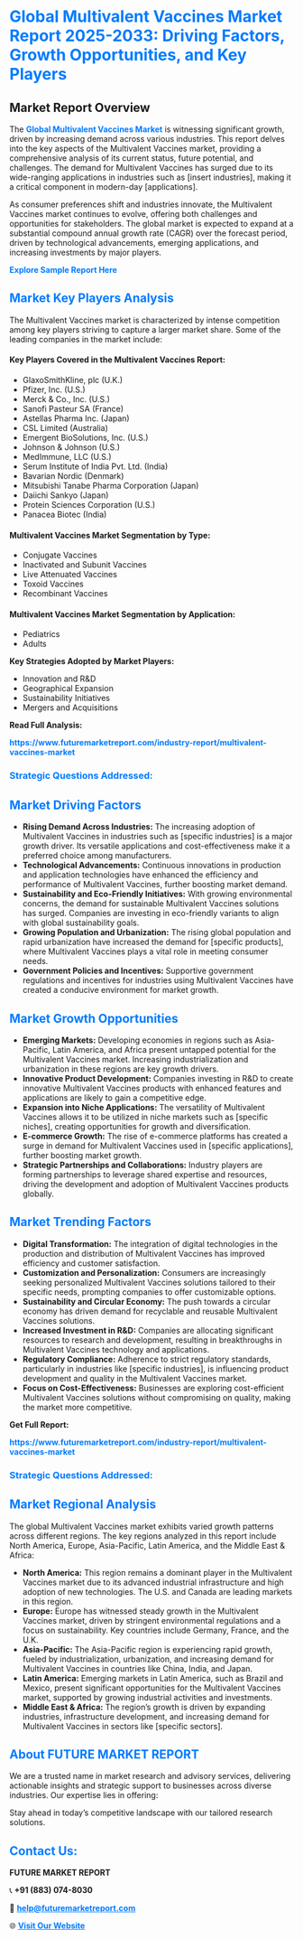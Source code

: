 <h1 style="color: #007BFF;">Global Multivalent Vaccines Market Report 2025-2033: Driving Factors, Growth Opportunities, and Key Players</h1>

<section id="overview">
<h2>Market Report Overview</h2>
<p>The <a href="https://www.futuremarketreport.com/industry-report/multivalent-vaccines-market" style="color: #007BFF; text-decoration: none;"><strong>Global Multivalent Vaccines Market</strong></a> is witnessing significant growth, driven by increasing demand across various industries. This report delves into the key aspects of the Multivalent Vaccines market, providing a comprehensive analysis of its current status, future potential, and challenges. The demand for Multivalent Vaccines has surged due to its wide-ranging applications in industries such as [insert industries], making it a critical component in modern-day [applications].</p>
<p>As consumer preferences shift and industries innovate, the Multivalent Vaccines market continues to evolve, offering both challenges and opportunities for stakeholders. The global market is expected to expand at a substantial compound annual growth rate (CAGR) over the forecast period, driven by technological advancements, emerging applications, and increasing investments by major players.</p>
</section>

<section id="overview">
<p><a href="https://www.futuremarketreport.com/request-sample/reportId=85029" style="color: #007BFF; text-decoration: none;"><strong>Explore Sample Report Here</strong></a></p>
</section>

<section id="key-players">
<h2 style="color: #007BFF;">Market Key Players Analysis</h2>
<p>The Multivalent Vaccines market is characterized by intense competition among key players striving to capture a larger market share. Some of the leading companies in the market include:</p>
<h4>Key Players Covered in the Multivalent Vaccines Report:</h4>
<ul><li>GlaxoSmithKline, plc (U.K.)</li><li>Pfizer, Inc. (U.S.)</li><li>Merck &amp; Co., Inc. (U.S.)</li><li>Sanofi Pasteur SA (France)</li><li>Astellas Pharma Inc. (Japan)</li><li>CSL Limited (Australia)</li><li>Emergent BioSolutions, Inc. (U.S.)</li><li>Johnson &amp; Johnson (U.S.)</li><li>MedImmune, LLC (U.S.)</li><li>Serum Institute of India Pvt. Ltd. (India)</li><li>Bavarian Nordic (Denmark)</li><li>Mitsubishi Tanabe Pharma Corporation (Japan)</li><li>Daiichi Sankyo (Japan)</li><li>Protein Sciences Corporation (U.S.)</li><li>Panacea Biotec (India)</li></ul>
<h4>Multivalent Vaccines Market Segmentation by Type:</h4>
<ul><li>Conjugate Vaccines</li><li>Inactivated and Subunit Vaccines</li><li>Live Attenuated Vaccines</li><li>Toxoid Vaccines</li><li>Recombinant Vaccines</li></ul>

<h4>Multivalent Vaccines Market Segmentation by Application:</h4>
<ul><li>Pediatrics</li><li>Adults</li></ul>
<p><strong>Key Strategies Adopted by Market Players:</strong></p>
<ul>
<li>Innovation and R&D</li>
<li>Geographical Expansion</li>
<li>Sustainability Initiatives</li>
<li>Mergers and Acquisitions</li>
</ul>
</section>

<section>
<p><strong>Read Full Analysis: </strong></p><a href="https://www.futuremarketreport.com/industry-report/multivalent-vaccines-market" style="color: #007BFF; text-decoration: none;"><strong>https://www.futuremarketreport.com/industry-report/multivalent-vaccines-market</strong></a>
<h3 style="color: #007BFF;">Strategic Questions Addressed:</h3>
</section>

<section id="driving-factors">
<h2 style="color: #007BFF;">Market Driving Factors</h2>
<ul>
<li><strong>Rising Demand Across Industries:</strong> The increasing adoption of Multivalent Vaccines in industries such as [specific industries] is a major growth driver. Its versatile applications and cost-effectiveness make it a preferred choice among manufacturers.</li>
<li><strong>Technological Advancements:</strong> Continuous innovations in production and application technologies have enhanced the efficiency and performance of Multivalent Vaccines, further boosting market demand.</li>
<li><strong>Sustainability and Eco-Friendly Initiatives:</strong> With growing environmental concerns, the demand for sustainable Multivalent Vaccines solutions has surged. Companies are investing in eco-friendly variants to align with global sustainability goals.</li>
<li><strong>Growing Population and Urbanization:</strong> The rising global population and rapid urbanization have increased the demand for [specific products], where Multivalent Vaccines plays a vital role in meeting consumer needs.</li>
<li><strong>Government Policies and Incentives:</strong> Supportive government regulations and incentives for industries using Multivalent Vaccines have created a conducive environment for market growth.</li>
</ul>
</section>

<section id="growth-opportunities">
<h2 style="color: #007BFF;">Market Growth Opportunities</h2>
<ul>
<li><strong>Emerging Markets:</strong> Developing economies in regions such as Asia-Pacific, Latin America, and Africa present untapped potential for the Multivalent Vaccines market. Increasing industrialization and urbanization in these regions are key growth drivers.</li>
<li><strong>Innovative Product Development:</strong> Companies investing in R&D to create innovative Multivalent Vaccines products with enhanced features and applications are likely to gain a competitive edge.</li>
<li><strong>Expansion into Niche Applications:</strong> The versatility of Multivalent Vaccines allows it to be utilized in niche markets such as [specific niches], creating opportunities for growth and diversification.</li>
<li><strong>E-commerce Growth:</strong> The rise of e-commerce platforms has created a surge in demand for Multivalent Vaccines used in [specific applications], further boosting market growth.</li>
<li><strong>Strategic Partnerships and Collaborations:</strong> Industry players are forming partnerships to leverage shared expertise and resources, driving the development and adoption of Multivalent Vaccines products globally.</li>
</ul>
</section>

<section id="trending-factors">
<h2 style="color: #007BFF;">Market Trending Factors</h2>
<ul>
<li><strong>Digital Transformation:</strong> The integration of digital technologies in the production and distribution of Multivalent Vaccines has improved efficiency and customer satisfaction.</li>
<li><strong>Customization and Personalization:</strong> Consumers are increasingly seeking personalized Multivalent Vaccines solutions tailored to their specific needs, prompting companies to offer customizable options.</li>
<li><strong>Sustainability and Circular Economy:</strong> The push towards a circular economy has driven demand for recyclable and reusable Multivalent Vaccines solutions.</li>
<li><strong>Increased Investment in R&D:</strong> Companies are allocating significant resources to research and development, resulting in breakthroughs in Multivalent Vaccines technology and applications.</li>
<li><strong>Regulatory Compliance:</strong> Adherence to strict regulatory standards, particularly in industries like [specific industries], is influencing product development and quality in the Multivalent Vaccines market.</li>
<li><strong>Focus on Cost-Effectiveness:</strong> Businesses are exploring cost-efficient Multivalent Vaccines solutions without compromising on quality, making the market more competitive.</li>
</ul>
</section>

<section>
<p><strong>Get Full Report: </strong></p><a href="https://www.futuremarketreport.com/industry-report/multivalent-vaccines-market" style="color: #007BFF; text-decoration: none;"><strong>https://www.futuremarketreport.com/industry-report/multivalent-vaccines-market</strong></a>
<h3 style="color: #007BFF;">Strategic Questions Addressed:</h3>
</section>


<section id="regional-analysis">
<h2 style="color: #007BFF;">Market Regional Analysis</h2>
<p>The global Multivalent Vaccines market exhibits varied growth patterns across different regions. The key regions analyzed in this report include North America, Europe, Asia-Pacific, Latin America, and the Middle East & Africa:</p>
<ul>
<li><strong>North America:</strong> This region remains a dominant player in the Multivalent Vaccines market due to its advanced industrial infrastructure and high adoption of new technologies. The U.S. and Canada are leading markets in this region.</li>
<li><strong>Europe:</strong> Europe has witnessed steady growth in the Multivalent Vaccines market, driven by stringent environmental regulations and a focus on sustainability. Key countries include Germany, France, and the U.K.</li>
<li><strong>Asia-Pacific:</strong> The Asia-Pacific region is experiencing rapid growth, fueled by industrialization, urbanization, and increasing demand for Multivalent Vaccines in countries like China, India, and Japan.</li>
<li><strong>Latin America:</strong> Emerging markets in Latin America, such as Brazil and Mexico, present significant opportunities for the Multivalent Vaccines market, supported by growing industrial activities and investments.</li>
<li><strong>Middle East & Africa:</strong> The region’s growth is driven by expanding industries, infrastructure development, and increasing demand for Multivalent Vaccines in sectors like [specific sectors].</li>
</ul>
</section>

<footer>
<h2 style="color: #007BFF;">About FUTURE MARKET REPORT</h2>
<p>We are a trusted name in market research and advisory services, delivering actionable insights and strategic support to businesses across diverse industries. Our expertise lies in offering:</p>

<p>Stay ahead in today’s competitive landscape with our tailored research solutions.</p>

<h2 style="color: #007BFF;">Contact Us:</h2>
<p><strong>FUTURE MARKET REPORT</strong></p>
<p>📞 <strong>+91 (883) 074-8030</strong></p>
<p>📧 <strong><a href="mailto:help@futuremarketreport.com" style="color: #007BFF;">help@futuremarketreport.com</a></strong></p>
<p>🌐 <strong><a href="https://www.futuremarketreport.com/" style="color: #007BFF;">Visit Our Website</a></strong></p>
</footer>